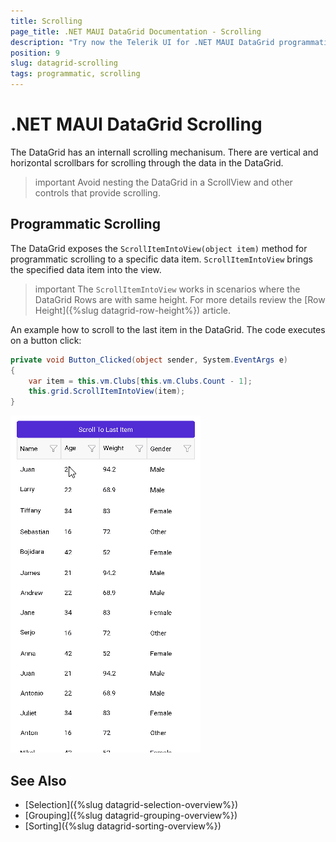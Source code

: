 ```yaml
---
title: Scrolling
page_title: .NET MAUI DataGrid Documentation - Scrolling
description: "Try now the Telerik UI for .NET MAUI DataGrid programmatic scrolling with the ScrollItemIntoView method."
position: 9
slug: datagrid-scrolling
tags: programmatic, scrolling
---
```


# .NET MAUI DataGrid Scrolling

The DataGrid has an internall scrolling mechanisum. There are vertical and horizontal scrollbars for scrolling through the data in the DataGrid. 

>important Avoid nesting the DataGrid in a ScrollView and other controls that provide scrolling.

## Programmatic Scrolling

The DataGrid exposes the `ScrollItemIntoView(object item)` method for programmatic scrolling to a specific data item. `ScrollItemIntoView` brings the specified data item into the view.

>important The `ScrollItemIntoView` works in scenarios where the DataGrid Rows are with same height. For more details review the [Row Height]({%slug datagrid-row-height%}) article.

An example how to scroll to the last item in the DataGrid. The code executes on a button click:

```C#
private void Button_Clicked(object sender, System.EventArgs e)
{
    var item = this.vm.Clubs[this.vm.Clubs.Count - 1];
    this.grid.ScrollItemIntoView(item);
}
```

![DataGrid Programmatic Scrolling](images/datagrid-scrollintoview.gif)

## See Also

- [Selection]({%slug datagrid-selection-overview%})
- [Grouping]({%slug datagrid-grouping-overview%})
- [Sorting]({%slug datagrid-sorting-overview%})
